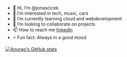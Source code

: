 - 👋 Hi, I’m @jonascicek
- 👀 I’m interested in tech, music, cars
- 🌱 I’m currently learning cloud and webdevelopment
- 💞️ I’m looking to collaborate on projects
- 📫 How to reach me [linkedin](https://www.linkedin.com/in/jonas-noah-cicek-3b80a4321/)
- ⚡ Fun fact: Always in a good mood

[![Anurag's GitHub stats](https://github-readme-stats.vercel.app/api?username=jonascicek&show_icons=true&theme=dark)](https://github.com/anuraghazra/github-readme-stats)
<!---
jonascicek/jonascicek is a ✨ special ✨ repository because its `README.md` (this file) appears on your GitHub profile.
You can click the Preview link to take a look at your changes.
--->
